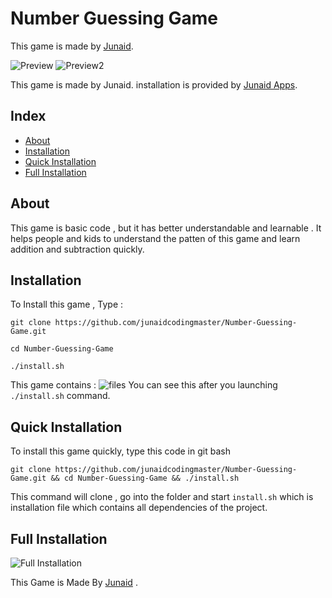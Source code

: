 # Number Guessing Game
This game is made by [Junaid](https://abujuni.dev).

![Preview](https://i.ibb.co/s5NHCkf/Screenshot-2022-02-08-023725.png)
![Preview2](https://i.ibb.co/F84bMSx/Screenshot-2022-02-08-023514.png)

This game is made by Junaid. installation is provided by [Junaid Apps](apps.abujuni.dev).

## Index
- [About](#about)
- [Installation](#installation)
- [Quick Installation](#quick-installation)
- [Full Installation](#full-installation)

## About
This game is basic code , but it has better understandable and learnable . It helps people and kids to understand the patten of this game and learn addition and subtraction quickly.

## Installation
To Install this game , Type :
```console
git clone https://github.com/junaidcodingmaster/Number-Guessing-Game.git

cd Number-Guessing-Game

./install.sh
```
This game contains :
![files](https://i.ibb.co/YyGH1mz/Screenshot-2022-02-06-035152.png)
You can see this after you launching `./install.sh` command.

## Quick Installation
To install this game quickly, type this code in git bash
```console
git clone https://github.com/junaidcodingmaster/Number-Guessing-Game.git && cd Number-Guessing-Game && ./install.sh
```
This command will clone , go into the folder and start `install.sh` which is installation file which contains all dependencies of the project.

## Full Installation
![Full Installation](https://i.ibb.co/6R1WMLN/installation.gif)

This Game is Made By [Junaid](https://abujuni.dev) .
